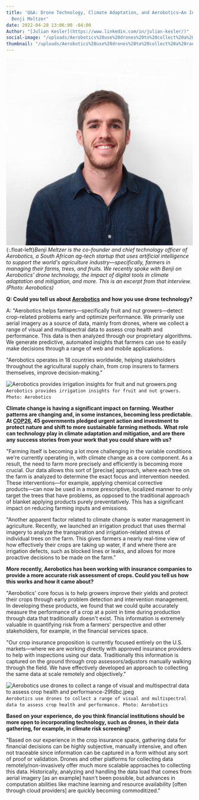 ```yaml
---
title: 'Q&A: Drone Technology, Climate Adaptation, and Aerobotics—An Interview with
  Benji Meltzer'
date: 2022-04-28 13:06:00 -04:00
Author: "[Julian Kesler](https://www.linkedin.com/in/julian-kesler/)"
social-image: "/uploads/Aerobotics%20use%20drones%20to%20collect%20a%20range%20of%20visual%20and%20multispectral%20data%20to%20assess%20crop%20health%20and%20performance-29fdbc.jpeg"
thumbnail: "/uploads/Aerobotics%20use%20drones%20to%20collect%20a%20range%20of%20visual%20and%20multispectral%20data%20to%20assess%20crop%20health%20and%20performance-29fdbc.jpeg"
---
```


![Benji Meltzer, Co-Founder and CTO of Aerobotics.jpg](/uploads/Benji%20Meltzer,%20Co-Founder%20and%20CTO%20of%20Aerobotics.jpg){:.float-left}*Benji Meltzer is the co-founder and chief technology officer of Aerobotics, a South African ag-tech startup that uses artificial intelligence to support the world's agriculture industry—specifically, farmers in managing their farms, trees, and fruits. We recently spoke with Benji on Aerobotics' drone technology, the impact of digital tools in climate adaptation and mitigation, and more. This is an excerpt from that interview. (Photo: Aerobotics)*

<!--more--> 

**Q: Could you tell us about [Aerobotics](https://www.aerobotics.com/) and how you use drone technology?**

A: "Aerobotics helps farmers—specifically fruit and nut growers—detect crop-related problems early and optimize performance. We primarily use aerial imagery as a source of data, mainly from drones, where we collect a range of visual and multispectral data to assess crop health and performance. This data is then analyzed through our proprietary algorithms. We generate predictive, automated insights that farmers can use to easily make decisions through a range of web and mobile applications.

"Aerobotics operates in 18 countries worldwide, helping stakeholders throughout the agricultural supply chain, from crop insurers to farmers themselves, improve decision-making."

![Aerobotics provides irrigation insights for fruit and nut growers.png](/uploads/Aerobotics%20provides%20irrigation%20insights%20for%20fruit%20and%20nut%20growers.png)`Aerobotics provides irrigation insights for fruit and nut growers. Photo: Aerobotics`
 
**Climate change is having a significant impact on farming. Weather patterns are changing and, in some instances, becoming less predictable. At [COP26](https://ukcop26.org/nations-and-businesses-commit-to-create-sustainable-agriculture-and-land-use/), 45 governments pledged urgent action and investment to protect nature and shift to more sustainable farming methods. What role can technology play in climate adaptation and mitigation, and are there any success stories from your work that you could share with us?**

"Farming itself is becoming a lot more challenging in the variable conditions we're currently operating in, with climate change as a core component. As a result, the need to farm more precisely and efficiently is becoming more crucial. Our data allows this sort of [precise] approach, where each tree on the farm is analyzed to determine the exact focus and intervention needed. These interventions―for example, applying chemical corrective products―can now be used in a more prescriptive, localized manner to only target the trees that have problems, as opposed to the traditional approach of blanket applying products purely preventatively. This has a significant impact on reducing farming inputs and emissions.
 
"Another apparent factor related to climate change is water management in agriculture. Recently, we launched an irrigation product that uses thermal imagery to analyze the transpiration and irrigation-related stress of individual trees on the farm. This gives farmers a nearly real-time view of how effectively their crops are taking up water, if and where there are irrigation defects, such as blocked lines or leaks, and allows for more proactive decisions to be made on the farm."
 
**More recently, Aerobotics has been working with insurance companies to provide a more accurate risk assessment of crops. Could you tell us how this works and how it came about?**

"Aerobotics' core focus is to help growers improve their yields and protect their crops through early problem detection and intervention management. In developing these products, we found that we could quite accurately measure the performance of a crop at a point in time during production through data that traditionally doesn't exist. This information is extremely valuable in quantifying risk from a farmers' perspective and other stakeholders, for example, in the financial services space. 
 
"Our crop insurance proposition is currently focused entirely on the U.S. markets—where we are working directly with approved insurance providers to help with inspections using our data. Traditionally this information is captured on the ground through crop assessors/adjustors manually walking through the field. We have effectively developed an approach to collecting the same data at scale remotely and objectively."

![Aerobotics use drones to collect a range of visual and multispectral data to assess crop health and performance-29fdbc.jpeg](/uploads/Aerobotics%20use%20drones%20to%20collect%20a%20range%20of%20visual%20and%20multispectral%20data%20to%20assess%20crop%20health%20and%20performance-29fdbc.jpeg)`Aerobotics use drones to collect a range of visual and multispectral data to assess crop health and performance. Photo: Aerobotics`

**Based on your experience, do you think financial institutions should be more open to incorporating technology, such as drones, in their data gathering, for example, in climate risk screening?**

"Based on our experience in the crop insurance space, gathering data for financial decisions can be highly subjective, manually intensive, and often not traceable since information can be captured in a form without any sort of proof or validation. Drones and other platforms for collecting data remotely/non-invasively offer much more scalable approaches to collecting this data. Historically, analyzing and handling the data load that comes from aerial imagery [as an example] hasn't been possible, but advances in computation abilities like machine learning and resource availability [often through cloud providers] are quickly becoming commoditized." 